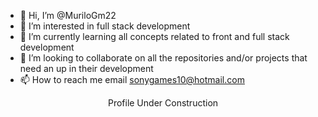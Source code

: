- 👋 Hi, I’m @MuriloGm22
- 👀 I’m interested in full stack development
- 🌱 I’m currently learning all concepts related to front and full stack development
- 💞️ I’m looking to collaborate on all the repositories and/or projects that need an up in their development
- 📫 How to reach me email sonygames10@hotmail.com

</div> 
<p align="center">Profile Under Construction</p>
</div> 

<!---
I suggest inserting these modifications in HTML and CSS to improve the design of your profile remembering that it is necessary to change for your user
--->

<!---
<h1 style="text-align: center;" align="center">&nbsp; &nbsp; &nbsp; Ol&aacute;, Seja Bem-Vindo ☺️</h1>
<p align="center">❤️ </p>
<p align="center">🌳 &ccedil;&atilde;o</p>
<p align="center">🌱 </p>
<p align="center">⚡ &ecirc;&ccedil;&atilde;&ecirc;</p>
<p align="center">😄 Pronuncia: Ele/Dele </p>
<p align="center">Sua contribui&ccedil;&atilde;o ser&aacute; muito bem vinda, vlw mesmo! 😉️</p>
</div> 

  <div align="center">
  <a href="https://github.com/Rodrigo-Henrique21">
  <img height="150em" src="https://github-readme-stats.vercel.app/api?username=Rodrigo-Henrique21&show_icons=true&theme=highcontrast&include_all_commits=true&count_private=true"/>
  <img height="150em" src="https://github-readme-stats.vercel.app/api/top-langs/?username=Rodrigo-Henrique21&layout=compact&langs_count=7&theme=highcontrast"/>
</div>
  
 <div align="center">
<h1 style="text-align: center;" align="center">&nbsp; &nbsp; &nbsp; Ol&aacute;, under construction</h1>
 
</div>

  <div align="center">
  <a href="https://www.linkedin.com/in/rodrigo-h-446ab413a/" target="_blank"><img src="https://img.shields.io/badge/-LinkedIn-%230077B5?style=for-the-badge&logo=linkedin&logoColor=white" target="_blank"></a> 
  <a href="mailto:saibamais28@gmail.com"><img src="https://img.shields.io/badge/-Gmail-%23333?style=for-the-badge&logo=gmail&logoColor=white" target="_blank"></a>
   
<div align="center" valign="top"><br>
  <img align="center" alt="Python" height="35" width="40" src="https://cdn.jsdelivr.net/gh/devicons/devicon/icons/python/python-original.svg">
  <img align="center" alt="Django" height="90" width="50" src="https://cdn.jsdelivr.net/gh/devicons/devicon/icons/django/django-plain-wordmark.svg">
  <img align="center" alt="git" height="30" width="40" src="https://raw.githubusercontent.com/devicons/devicon/master/icons/git/git-original.svg">
   <img align="center" alt="docker" height="50" width="40" src="https://cdn.jsdelivr.net/gh/devicons/devicon/icons/docker/docker-original-wordmark.svg">
   <img align="center" alt="mySQL" height="90" width="60" src="https://cdn.jsdelivr.net/gh/devicons/devicon/icons/mysql/mysql-original-wordmark.svg">
  <img align="center" alt="azure" height="30" width="40" src="https://cdn.jsdelivr.net/gh/devicons/devicon/icons/azure/azure-original.svg">

                 
</div><br>
<div align="center">
--->
